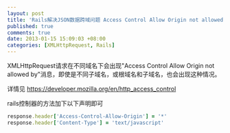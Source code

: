 ```yaml
---
layout: post
title: 'Rails解决JSON数据跨域问题 Access Control Allow Origin not allowed by'
published: true
comments: true
date: 2013-01-15 15:09:03 +08:00
categories: [XMLHttpRequest, Rails]
---
```



XMLHttpRequest请求在不同域名下会出现"Access Control Allow Origin not allowed by"消息，即使是不同子域名，或根域名和子域名，也会出现这种情况。

详情见 https://developer.mozilla.org/en/http_access_control

rails控制器的方法加下以下声明即可
```ruby
response.header['Access-Control-Allow-Origin'] = '*'
response.header['Content-Type'] = 'text/javascript'
```

